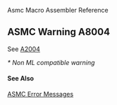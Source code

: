 Asmc Macro Assembler Reference

## ASMC Warning A8004

See [A2004](A2004.md)

_* Non ML compatible warning_

#### See Also

[ASMC Error Messages](readme.md)